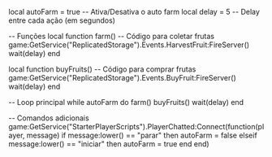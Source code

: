 local autoFarm = true -- Ativa/Desativa o auto farm
local delay = 5 -- Delay entre cada ação (em segundos)

-- Funções
local function farm()
    -- Código para coletar frutas
    game:GetService("ReplicatedStorage").Events.HarvestFruit:FireServer()
    wait(delay)
end

local function buyFruits()
    -- Código para comprar frutas
    game:GetService("ReplicatedStorage").Events.BuyFruit:FireServer()
    wait(delay)
end

-- Loop principal
while autoFarm do
    farm()
    buyFruits()
    wait(delay)
end

-- Comandos adicionais
game:GetService("StarterPlayerScripts").PlayerChatted:Connect(function(player, message)
    if message:lower() == "parar" then
        autoFarm = false
    elseif message:lower() == "iniciar" then
        autoFarm = true
    end
end)
